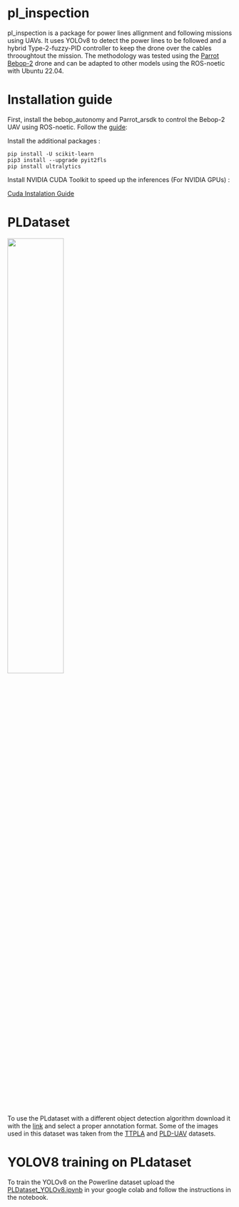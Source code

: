 # pl_inspection

pl_inspection is a package for power lines allignment and following missions using UAVs. It uses YOLOv8 to detect the power lines to be followed and a hybrid Type-2-fuzzy-PID controller to keep the drone over the cables throoughtout the mission. The methodology was tested using the [Parrot Bebop-2](https://www.parrot.com/assets/s3fs-public/2021-09/bebop-2_user-guide_uk_2.pdf) drone and can be adapted to other models using the ROS-noetic with Ubuntu 22.04.

# Installation guide

First, install the bebop_autonomy and Parrot_arsdk to control the Bebop-2 UAV using ROS-noetic. Follow the [guide](https://github.com/antonellabarisic/parrot_arsdk/blob/noetic_dev/README.md):

Install the additional packages :

```
pip install -U scikit-learn
pip3 install --upgrade pyit2fls
pip install ultralytics
```

Install NVIDIA CUDA Toolkit to speed up the inferences (For NVIDIA GPUs) :

[Cuda Instalation Guide](https://docs.vultr.com/how-to-install-nvidia-cuda-toolkit-on-ubuntu-22-04)

# PLDataset

<img src=https://github.com/guiaugustoga987/pl_inspection/assets/56890056/32118c5e-61c9-4b3f-a551-cde68936700c width=50% height=50%>



To use the PLdataset with a different object detection algorithm download it with the [link](https://universe.roboflow.com/pltdataset-cpx3u/power-lines-dataset) and select a proper annotation format. Some of the images used in this dataset was taken from the [TTPLA](https://github.com/R3ab/ttpla_dataset) and [PLD-UAV](https://github.com/SnorkerHeng/PLD-UAV) datasets.


# YOLOV8 training on PLdataset

To train the YOLOv8 on the Powerline dataset upload the [PLDataset_YOLOv8.ipynb](https://github.com/guiaugustoga987/pl_inspection/blob/main/training/PLDataset_YOLOv8.ipynb) in your google colab and follow the instructions in the notebook. 

